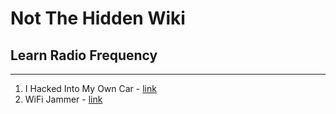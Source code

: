 # Not The Hidden Wiki

## Learn Radio Frequency
-----

1. I Hacked Into My Own Car - [link](https://www.youtube.com/watch?v=5CsD8I396wo)
2. WiFi Jammer - [link](https://www.youtube.com/watch?v=WevSbnFSvik&t=1s)